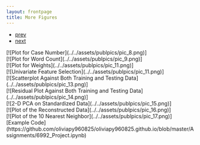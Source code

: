 ```yaml
---
layout: frontpage
title: More Figures
---
```


<div class="navbar">
  <div class="navbar-inner">
      <ul class="nav">
          <li><a href="pages/publpics/pic_12.html">prev</a></li>
          <li><a href="pages/publpics/pic_1.html">next</a></li>
      </ul>
  </div>
</div>
[![Plot for Case Number](../../assets/publpics/pic_8.png)] <br />
[![Plot for Word Count](../../assets/publpics/pic_9.png)] <br />
[![Plot for Weights](../../assets/publpics/pic_11.png)] <br />
[![Univariate Feature Selection](../../assets/publpics/pic_11.png)] <br />
[![Scatterplot Against Both Training and Testing Data](../../assets/publpics/pic_13.png)] <br />
[![Residual Plot Against Both Training and Testing Data](../../assets/publpics/pic_14.png)] <br />
[![2-D PCA on Standardized Data](../../assets/publpics/pic_15.png)] <br />
[![Plot of the Reconstructed Data](../../assets/publpics/pic_16.png)] <br />
[![Plot of the 10 Nearest Neighbor](../../assets/publpics/pic_17.png)] <br />  
[Example Code](https://github.com/oliviapy960825/oliviapy960825.github.io/blob/master/Assignments/6992_Project.ipynb)
